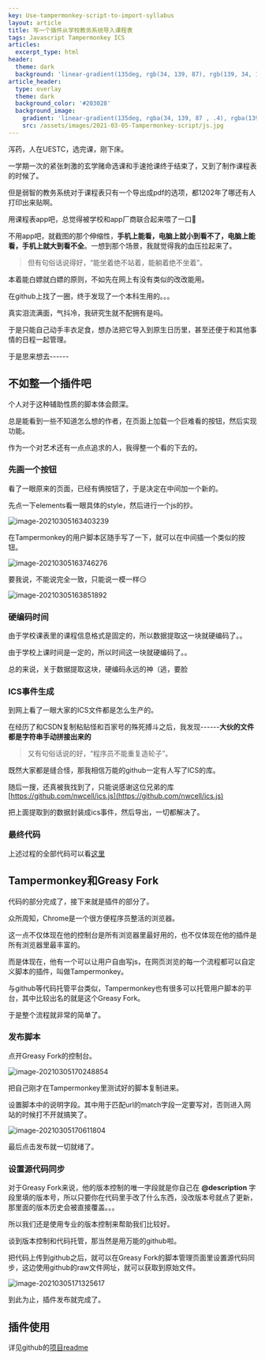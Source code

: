 ```yaml
---
key: Use-tampermonkey-script-to-import-syllabus
layout: article
title: 写一个插件从学校教务系统导入课程表
tags: Javascript Tampermonkey ICS
articles:
  excerpt_type: html
header:
  theme: dark
  background: 'linear-gradient(135deg, rgb(34, 139, 87), rgb(139, 34, 139))'
article_header:
  type: overlay
  theme: dark
  background_color: '#203028'
  background_image:
    gradient: 'linear-gradient(135deg, rgba(34, 139, 87 , .4), rgba(139, 34, 139, .4))'
    src: /assets/images/2021-03-05-Tampermonkey-script/js.jpg
---
```


泻药，人在UESTC，选完课，刚下床。

<!--more-->

一学期一次的紧张刺激的玄学赌命选课和手速抢课终于结束了，又到了制作课程表的时候了。

但是弱智的教务系统对于课程表只有一个导出成pdf的选项，都1202年了哪还有人打印出来贴啊。

用课程表app吧，总觉得被学校和app厂商联合起来喂了一口💩️

不用app吧，就截图的那个伸缩性，**手机上能看，电脑上就小到看不了，电脑上能看，手机上就大到看不全**。一想到那个场景，我就觉得我的血压拉起来了。

> 但有句俗话说得好，“能坐着绝不站着，能躺着绝不坐着”。

本着能白嫖就白嫖的原则，不如先在网上有没有类似的改改能用。

在github上找了一圈，终于发现了一个本科生用的。。。

真实泪流满面，气抖冷，我研究生就不配拥有是吗。

于是只能自己动手丰衣足食，想办法把它导入到原生日历里，甚至还便于和其他事情的日程一起管理。

于是思来想去------

## 不如整一个插件吧

个人对于这种辅助性质的脚本体会颇深。

总是能看到一些不知道怎么想的作者，在页面上加载一个巨难看的按钮，然后实现功能。

作为一个对艺术还有一点点追求的人，我得整一个看的下去的。

### 先画一个按钮

看了一眼原来的页面，已经有俩按钮了，于是决定在中间加一个新的。

先点一下elements看一眼具体的style，然后进行一个js的抄。

![image-20210305163403239](https://gitee.com/ygowill/pic_bed/raw/master/blog/20210305163403.png)

在Tampermonkey的用户脚本区随手写了一下，就可以在中间插一个类似的按钮。

![image-20210305163746276](https://gitee.com/ygowill/pic_bed/raw/master/blog/20210305163746.png)

要我说，不能说完全一致，只能说一模一样😏️

![image-20210305163851892](https://gitee.com/ygowill/pic_bed/raw/master/blog/20210305163851.png)

### 硬编码时间

由于学校课表里的课程信息格式是固定的，所以数据提取这一块就硬编码了。。

由于学校上课时间是一定的，所以时间这一块就硬编码了。。

总的来说，关于数据提取这块，硬编码永远的神（逃，要脸

### ICS事件生成

到网上看了一眼大家的ICS文件都是怎么生产的。

在经历了和CSDN复制粘贴怪和百家号的殊死搏斗之后，我发现------**大伙的文件都是字符串手动拼接出来的**

> 又有句俗话说的好，“程序员不能重复造轮子”。

既然大家都是缝合怪，那我相信万能的github一定有人写了ICS的库。

随后一搜，还真被我找到了，只能说感谢这位兄弟的库 [https://github.com/nwcell/ics.js](https://github.com/nwcell/ics.js)

把上面提取到的数据封装成ics事件，然后导出，一切都解决了。

### 最终代码

上述过程的全部代码可以看[这里](https://github.com/ygowill/uestc_graduate_syllabus/blob/main/ics_generation.js)

## Tampermonkey和Greasy Fork

代码的部分完成了，接下来就是插件的部分了。

众所周知，Chrome是一个很方便程序员整活的浏览器。

这一点不仅体现在他的控制台是所有浏览器里最好用的，也不仅体现在他的插件是所有浏览器里最丰富的。

而是体现在，他有一个可以让用户自由写js，在网页浏览的每一个流程都可以自定义脚本的插件，叫做Tampermonkey。

与github等代码托管平台类似，Tampermonkey也有很多可以托管用户脚本的平台，其中比较出名的就是这个Greasy Fork。

于是整个流程就非常的简单了。

### 发布脚本

点开Greasy Fork的控制台。

![image-20210305170248854](https://gitee.com/ygowill/pic_bed/raw/master/blog/20210305170248.png)

把自己刚才在Tampermonkey里测试好的脚本复制进来。

设置脚本中的说明字段。其中用于匹配url的match字段一定要写对，否则进入网站的时候打不开就搞笑了。

![image-20210305170611804](https://gitee.com/ygowill/pic_bed/raw/master/blog/20210305170611.png)

最后点击发布就一切就绪了。

### 设置源代码同步

对于Greasy Fork来说，他的版本控制的唯一字段就是你自己在 **@description** 字段里填的版本号，所以只要你在代码里手改了什么东西，没改版本号就点了更新，那里面的版本历史会被直接覆盖。。。

所以我们还是使用专业的版本控制来帮助我们比较好。

谈到版本控制和代码托管，那当然是用万能的github啦。

把代码上传到github之后，就可以在Greasy Fork的脚本管理页面里设置源代码同步，这边使用github的raw文件网址，就可以获取到原始文件。

![image-20210305171325617](https://gitee.com/ygowill/pic_bed/raw/master/blog/20210305171325.png)

到此为止，插件发布就完成了。



## 插件使用

详见github的[项目readme](https://github.com/ygowill/uestc_graduate_syllabus)



